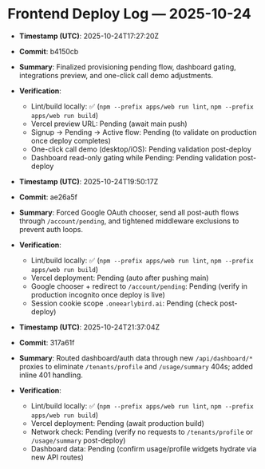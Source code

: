# Frontend Deploy Log — 2025-10-24

- **Timestamp (UTC)**: 2025-10-24T17:27:20Z
- **Commit**: b4150cb
- **Summary**: Finalized provisioning pending flow, dashboard gating, integrations preview, and one-click call demo adjustments.
- **Verification**:
  - Lint/build locally: ✅ (`npm --prefix apps/web run lint`, `npm --prefix apps/web run build`)
  - Vercel preview URL: Pending (await main push)
  - Signup → Pending → Active flow: Pending (to validate on production once deploy completes)
  - One-click call demo (desktop/iOS): Pending validation post-deploy
  - Dashboard read-only gating while Pending: Pending validation post-deploy

- **Timestamp (UTC)**: 2025-10-24T19:50:17Z
- **Commit**: ae26a5f
- **Summary**: Forced Google OAuth chooser, send all post-auth flows through `/account/pending`, and tightened middleware exclusions to prevent auth loops.
- **Verification**:
  - Lint/build locally: ✅ (`npm --prefix apps/web run lint`, `npm --prefix apps/web run build`)
  - Vercel deployment: Pending (auto after pushing main)
  - Google chooser + redirect to `/account/pending`: Pending (verify in production incognito once deploy is live)
  - Session cookie scope `.oneearlybird.ai`: Pending (check post-deploy)

- **Timestamp (UTC)**: 2025-10-24T21:37:04Z
- **Commit**: 317a61f
- **Summary**: Routed dashboard/auth data through new `/api/dashboard/*` proxies to eliminate `/tenants/profile` and `/usage/summary` 404s; added inline 401 handling.
- **Verification**:
  - Lint/build locally: ✅ (`npm --prefix apps/web run lint`, `npm --prefix apps/web run build`)
  - Vercel deployment: Pending (await production build)
  - Network check: Pending (verify no requests to `/tenants/profile` or `/usage/summary` post-deploy)
  - Dashboard data: Pending (confirm usage/profile widgets hydrate via new API routes)
